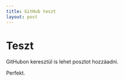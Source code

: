 ```yaml
---
title: GitHub teszt
layout: post
---
```


# Teszt

GitHubon keresztül is lehet posztot hozzáadni.

Perfekt.
